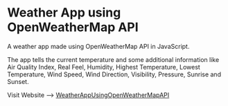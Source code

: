 # Weather App using OpenWeatherMap API
A weather app made using OpenWeatherMap API in JavaScript.

The app tells the current temperature and some additional information like Air Quality Index, Real Feel, Humidity, Highest Temperature, Lowest Temperature, Wind Speed, Wind Direction, Visibility, Pressure, Sunrise and Sunset.

Visit Website --> [WeatherAppUsingOpenWeatherMapAPI](https://github.com/shashankSaurav1854)
